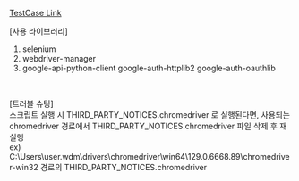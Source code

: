 [TestCase Link](https://docs.google.com/spreadsheets/d/1I97oWxnWm3V7b3F1M-oc-SntYrbt_PvVeWe7kIEaNDU/edit?pli=1&gid=0#gid=0)

[사용 라이브러리]
1. selenium
2. webdriver-manager
3. google-api-python-client google-auth-httplib2 google-auth-oauthlib

<br>

[트러블 슈팅] <br>
스크립트 실행 시 THIRD_PARTY_NOTICES.chromedriver 로 실행된다면, 사용되는 chromedriver 경로에서 THIRD_PARTY_NOTICES.chromedriver 파일 삭제 후 재 실행 <br>
ex) C:\Users\user\.wdm\drivers\chromedriver\win64\129.0.6668.89\chromedriver-win32 경로의 THIRD_PARTY_NOTICES.chromedriver
